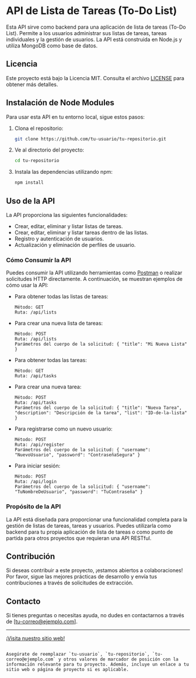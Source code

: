 # API de Lista de Tareas (To-Do List)

Esta API sirve como backend para una aplicación de lista de tareas (To-Do List). Permite a los usuarios administrar sus listas de tareas, tareas individuales y la gestión de usuarios. La API está construida en Node.js y utiliza MongoDB como base de datos.

## Licencia

Este proyecto está bajo la Licencia MIT. Consulta el archivo [LICENSE](LICENSE) para obtener más detalles.

## Instalación de Node Modules

Para usar esta API en tu entorno local, sigue estos pasos:

1. Clona el repositorio:

   ```bash
   git clone https://github.com/tu-usuario/tu-repositorio.git
   ```

2. Ve al directorio del proyecto:

   ```bash
   cd tu-repositorio
   ```

3. Instala las dependencias utilizando npm:

   ```bash
   npm install
   ```

## Uso de la API

La API proporciona las siguientes funcionalidades:

- Crear, editar, eliminar y listar listas de tareas.
- Crear, editar, eliminar y listar tareas dentro de las listas.
- Registro y autenticación de usuarios.
- Actualización y eliminación de perfiles de usuario.

### Cómo Consumir la API

Puedes consumir la API utilizando herramientas como [Postman](https://www.postman.com/) o realizar solicitudes HTTP directamente. A continuación, se muestran ejemplos de cómo usar la API:

- Para obtener todas las listas de tareas:

  ```
  Método: GET
  Ruta: /api/lists
  ```

- Para crear una nueva lista de tareas:

  ```
  Método: POST
  Ruta: /api/lists
  Parámetros del cuerpo de la solicitud: { "title": "Mi Nueva Lista" }
  ```

- Para obtener todas las tareas:

  ```
  Método: GET
  Ruta: /api/tasks
  ```

- Para crear una nueva tarea:

  ```
  Método: POST
  Ruta: /api/tasks
  Parámetros del cuerpo de la solicitud: { "title": "Nueva Tarea", "description": "Descripción de la tarea", "list": "ID-de-la-lista" }
  ```

- Para registrarse como un nuevo usuario:

  ```
  Método: POST
  Ruta: /api/register
  Parámetros del cuerpo de la solicitud: { "username": "NuevoUsuario", "password": "ContraseñaSegura" }
  ```

- Para iniciar sesión:

  ```
  Método: POST
  Ruta: /api/login
  Parámetros del cuerpo de la solicitud: { "username": "TuNombreDeUsuario", "password": "TuContraseña" }
  ```

### Propósito de la API

La API está diseñada para proporcionar una funcionalidad completa para la gestión de listas de tareas, tareas y usuarios. Puedes utilizarla como backend para tu propia aplicación de lista de tareas o como punto de partida para otros proyectos que requieran una API RESTful.

## Contribución

Si deseas contribuir a este proyecto, ¡estamos abiertos a colaboraciones! Por favor, sigue las mejores prácticas de desarrollo y envía tus contribuciones a través de solicitudes de extracción.

## Contacto

Si tienes preguntas o necesitas ayuda, no dudes en contactarnos a través de [tu-correo@ejemplo.com].

---

[¡Visita nuestro sitio web!](https://www.tu-sitio-web.com)
```

Asegúrate de reemplazar `tu-usuario`, `tu-repositorio`, `tu-correo@ejemplo.com` y otros valores de marcador de posición con la información relevante para tu proyecto. Además, incluye un enlace a tu sitio web o página de proyecto si es aplicable.